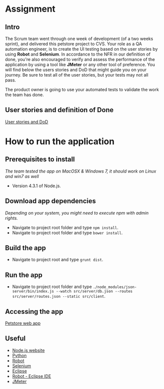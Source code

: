 Assignment
==========
Intro
-----
The Scrum team went through one week of development (of a two weeks sprint), and delivered this petstore project to CVS. Your role as a QA automation engineer, is to create the UI testing based on the user stories by using **Robot** and **Selenium**.
In accordance to the NFR in our definition of done, you're also encouraged to verify and assess the performance of the application by using a tool like **JMeter** or any other tool of preference.
You will find below the users stories and DoD that might guide you on your journey. Be sure to test all of the user stories, but your tests may not all pass.

The product owner is going to use your automated tests to validate the work the team has done.

User stories and definition of Done
-----------------------------------
[User stories and DoD](./assignment/USER-STORIES.md)

How to run the application
==========================
Prerequisites to install
------------------------
*The team tested the app on MacOSX & Windows 7, it should work on Linux and win7 as well*
- Version 4.3.1 of Node.js.

Download app dependencies
-------------------------
*Depending on your system, you might need to execute npm with admin rights.*

- Navigate to project root folder and type `npm install`. 
- Navigate to project root folder and type `bower install`.

Build the app
-------------
- Navigate to project root and type `grunt dist`.

Run the app
-----------
- Navigate to project root folder and type
`./node_modules/json-server/bin/index.js --watch src/server/db.json --routes src/server/routes.json --static src/client`.

Accessing the app
-----------------
[Petstore web app](http://localhost:3000)

Useful 
------------
- [Node.js website](https://nodejs.org/en/download/)
- [Python](https://www.python.org/downloads/)
- [Robot](http://robotframework.org/)
- [Selenium](http://www.seleniumhq.org/)
- [Eclipse](https://eclipse.org/downloads/)
- [Robot - Eclipse IDE](https://github.com/NitorCreations/RobotFramework-EclipseIDE)
- [JMeter](http://jmeter.apache.org/)